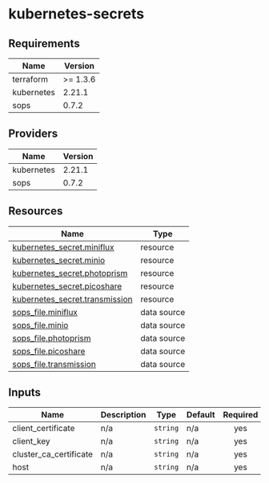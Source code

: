 # kubernetes-secrets

<!-- BEGIN_TF_DOCS -->
## Requirements

| Name | Version |
|------|---------|
| terraform | >= 1.3.6 |
| kubernetes | 2.21.1 |
| sops | 0.7.2 |

## Providers

| Name | Version |
|------|---------|
| kubernetes | 2.21.1 |
| sops | 0.7.2 |

## Resources

| Name | Type |
|------|------|
| [kubernetes_secret.miniflux](https://registry.terraform.io/providers/hashicorp/kubernetes/2.21.1/docs/resources/secret) | resource |
| [kubernetes_secret.minio](https://registry.terraform.io/providers/hashicorp/kubernetes/2.21.1/docs/resources/secret) | resource |
| [kubernetes_secret.photoprism](https://registry.terraform.io/providers/hashicorp/kubernetes/2.21.1/docs/resources/secret) | resource |
| [kubernetes_secret.picoshare](https://registry.terraform.io/providers/hashicorp/kubernetes/2.21.1/docs/resources/secret) | resource |
| [kubernetes_secret.transmission](https://registry.terraform.io/providers/hashicorp/kubernetes/2.21.1/docs/resources/secret) | resource |
| [sops_file.miniflux](https://registry.terraform.io/providers/carlpett/sops/0.7.2/docs/data-sources/file) | data source |
| [sops_file.minio](https://registry.terraform.io/providers/carlpett/sops/0.7.2/docs/data-sources/file) | data source |
| [sops_file.photoprism](https://registry.terraform.io/providers/carlpett/sops/0.7.2/docs/data-sources/file) | data source |
| [sops_file.picoshare](https://registry.terraform.io/providers/carlpett/sops/0.7.2/docs/data-sources/file) | data source |
| [sops_file.transmission](https://registry.terraform.io/providers/carlpett/sops/0.7.2/docs/data-sources/file) | data source |

## Inputs

| Name | Description | Type | Default | Required |
|------|-------------|------|---------|:--------:|
| client\_certificate | n/a | `string` | n/a | yes |
| client\_key | n/a | `string` | n/a | yes |
| cluster\_ca\_certificate | n/a | `string` | n/a | yes |
| host | n/a | `string` | n/a | yes |
<!-- END_TF_DOCS -->
